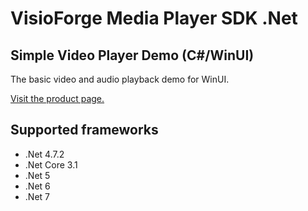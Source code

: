 ﻿# VisioForge Media Player SDK .Net

## Simple Video Player Demo (C#/WinUI)

The basic video and audio playback demo for WinUI.

[Visit the product page.](https://www.visioforge.com/media-player-sdk-net)

## Supported frameworks

* .Net 4.7.2
* .Net Core 3.1
* .Net 5
* .Net 6
* .Net 7